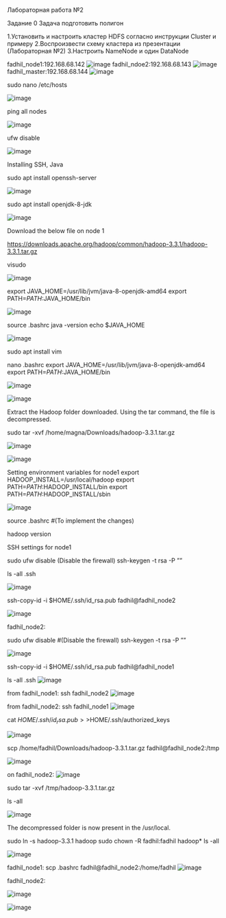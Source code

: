 Лабораторная работа №2

Задание 0
Задача подготовить полигон

1.Установить и настроить кластер HDFS согласно инструкции Cluster и примеру
2.Воспроизвести схему кластера из презентации (Лабораторная №2)
3.Настроить NameNode и один DataNode

fadhil_node1:192.168.68.142
![image](https://user-images.githubusercontent.com/79476134/144881182-2db0b0cd-baaf-487d-9d5b-b0d83a201e04.png)
fadhil_ndoe2:192.168.68.143
![image](https://user-images.githubusercontent.com/79476134/144881341-d7b22480-c13e-4f8b-a83f-ca8c0cc6524b.png)
fadhil_master:192.168.68.144
![image](https://user-images.githubusercontent.com/79476134/144885876-11722d97-7da4-4658-83ae-3c13e848e415.png)


sudo nano /etc/hosts

![image](https://user-images.githubusercontent.com/79476134/144924871-e81bed19-f0b9-4230-8b94-890a028b4a67.png)


ping all nodes 

![image](https://user-images.githubusercontent.com/79476134/144925044-57d2f9ff-e06f-46ae-a5e6-dae7070794ae.png)

ufw disable

![image](https://user-images.githubusercontent.com/79476134/144925175-dab7ec2b-3d36-4131-a587-d9092c958585.png)

Installing SSH, Java

sudo apt install openssh-server

![image](https://user-images.githubusercontent.com/79476134/144925454-8718b39e-922d-466f-9935-d1e8ea574ca2.png)


sudo apt install openjdk-8-jdk

![image](https://user-images.githubusercontent.com/79476134/144925654-20c25335-7575-4270-bdfb-8f341ab2c668.png)


Download the below file on node 1

 https://downloads.apache.org/hadoop/common/hadoop-3.3.1/hadoop-3.3.1.tar.gz
 
 visudo
 
![image](https://user-images.githubusercontent.com/79476134/144928115-b0a469a0-2809-4fa7-9f8b-5561a89cdaf5.png)


export JAVA_HOME=/usr/lib/jvm/java-8-openjdk-amd64
export PATH=$PATH:$JAVA_HOME/bin

![image](https://user-images.githubusercontent.com/79476134/144886991-6ed39ab8-f01c-423a-a94f-45e8d7c98dcb.png)

source .bashrc
java -version
echo $JAVA_HOME 

![image](https://user-images.githubusercontent.com/79476134/144887282-a446b3ad-5ccf-4830-bc44-2333b286e2ad.png)

sudo apt install vim

nano .bashrc
export JAVA_HOME=/usr/lib/jvm/java-8-openjdk-amd64
export PATH=$PATH:$JAVA_HOME/bin

![image](https://user-images.githubusercontent.com/79476134/144928822-ab26ca73-be5a-411a-9161-281c740d8bd3.png)

![image](https://user-images.githubusercontent.com/79476134/144888967-22d23c33-4bbf-4fa3-b8cf-ff9264914cae.png)

Extract the Hadoop folder downloaded. Using the tar command, the file is decompressed.

sudo tar -xvf /home/magna/Downloads/hadoop-3.3.1.tar.gz

![image](https://user-images.githubusercontent.com/79476134/144929328-3a96a8a6-0aec-4f1f-a8dd-c79b5ef7a591.png)

![image](https://user-images.githubusercontent.com/79476134/144929643-ddcb4f69-0b28-4a32-9222-676d3bcb7cc3.png)

Setting environment variables for node1
export HADOOP_INSTALL=/usr/local/hadoop
export PATH=$PATH:$HADOOP_INSTALL/bin
export PATH=$PATH:$HADOOP_INSTALL/sbin

![image](https://user-images.githubusercontent.com/79476134/144891238-c8c061ce-c813-440a-a96f-f5d94f3d7463.png)

source .bashrc                         #(To implement the changes)

hadoop version   

SSH settings for node1

sudo ufw disable (Disable the firewall)
ssh-keygen -t rsa -P ””

ls -all .ssh

![image](https://user-images.githubusercontent.com/79476134/144930544-6781c1bf-be09-4020-9e0a-f930740e534b.png)

ssh-copy-id -i $HOME/.ssh/id_rsa.pub fadhil@fadhil_node2

![image](https://user-images.githubusercontent.com/79476134/144930566-7f0f350d-04bb-462b-84b2-6adabf92af52.png)

fadhil_node2:

sudo ufw disable                        #(Disable the firewall)
ssh-keygen -t rsa -P ””

![image](https://user-images.githubusercontent.com/79476134/144912653-7a91c665-07d1-423f-aafd-5046f908e686.png)

ssh-copy-id -i $HOME/.ssh/id_rsa.pub fadhil@fadhil_node1

ls -all .ssh
![image](https://user-images.githubusercontent.com/79476134/144931204-49e58937-90f4-4b5d-85c4-673d5c4308c8.png)

from fadhil_node1:
ssh fadhil_node2
![image](https://user-images.githubusercontent.com/79476134/144931501-f2227333-7c6c-407c-9f5f-609873f734af.png)

from fadhil_node2:
ssh fadhil_node1
![image](https://user-images.githubusercontent.com/79476134/144931593-91daeb9e-369e-4851-bdf0-e8c19aa8082d.png)


cat $HOME/.ssh/id_rsa.pub>>$HOME/.ssh/authorized_keys

![image](https://user-images.githubusercontent.com/79476134/144932857-bf3fd24f-b935-4e24-af73-19abdfc01131.png)

scp /home/fadhil/Downloads/hadoop-3.3.1.tar.gz fadhil@fadhil_node2:/tmp

![image](https://user-images.githubusercontent.com/79476134/144932805-0cdf7ed0-2189-46e8-935e-e0564e347db9.png)

on fadhil_node2:
![image](https://user-images.githubusercontent.com/79476134/144932982-6c6426fb-503c-429d-bb0d-3aeda781f3fb.png)

sudo tar -xvf /tmp/hadoop-3.3.1.tar.gz

ls -all

![image](https://user-images.githubusercontent.com/79476134/144933143-cb7d567b-f80f-4491-a251-0d801f66ad12.png)

The decompressed folder is now present in the /usr/local.

sudo ln -s hadoop-3.3.1 hadoop
sudo chown -R fadhil:fadhil hadoop*
ls -all

![image](https://user-images.githubusercontent.com/79476134/144933354-d62bad6a-3cd7-4c67-8e61-6d0278a8ce8c.png)

fadhil_node1:
scp .bashrc fadhil@fadhil_node2:/home/fadhil
![image](https://user-images.githubusercontent.com/79476134/144933599-b9b237dd-fb68-4a16-b912-c666431f353d.png)

fadhil_node2:

![image](https://user-images.githubusercontent.com/79476134/144933691-36512394-cf92-464b-a7d7-7c12a8392714.png)

![image](https://user-images.githubusercontent.com/79476134/144933782-94825ded-f092-482b-a286-d9679e69b4c8.png)
